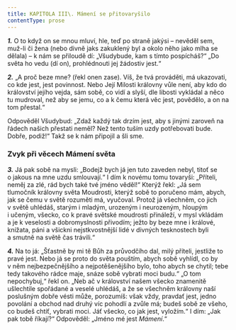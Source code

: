 ```yaml
---
title: KAPITOLA III\. Mámení se přitovaryšilo
contentType: prose
---
```


**_1._** O to když on se mnou mluví, hle, teď po straně jakýsi – nevěděl sem, muž-li či žena (nebo divně jaks zakuklený byl a okolo něho jako mlha se dělala) – k nám se přiloudě dí: „Všudybude, kam s tímto pospícháš?“ „Do světa ho vedu (dí on), prohlédnouti jej žádostiv jest.“

  

**_2._** „A proč beze mne? (řekl onen zase). Víš, že tvá prováděti, má ukazovati, co kde jest, jest povinnost. Nebo Její Milosti královny vůle není, aby kdo do království jejího vejda, sám sobě, co vidí a slyší, dle libosti vykládal a něco tu mudroval, než aby se jemu, co a k čemu která věc jest, povědělo, a on na tom přestal.“

Odpověděl Všudybud: „Zdaž každý tak drzím jest, aby s jinými zaroveň na řádech našich přestati neměl? Než tento tuším uzdy potřebovati bude. Dobře, podiž!“ Takž se k nám připojil a šli sme.

### Zvyk při věcech Mámení světa

**_3._** Já pak sobě na mysli: „Bodejž bych já jen tuto zaveden nebyl, titoť se o jakous na mne uzdu smlouvají.“ I dím k novému tomu tovaryši: „Příteli, neměj za zlé, rád bych také tvé jméno věděl!“ Kterýž řekl: „Já sem tlumočník královny světa Moudrosti, kterýž sobě to poručeno mám, abych, jak se čemu v světě rozuměti má, vyučoval. Protož já všechněm, co jich v světě uhlédáš, starým i mladým, urozeným i ne­urozeným, hloupým i učeným, všecko, co k pravé světské moudrosti přináleží, v mysl vkládám a je k veselosti a dobromyslnosti přivodím; ježto by beze mne i králové, knížata, páni a všickni nejstkvostnější lidé v divných tesknostech byli a smutně na světě čas trávili.“

  

**_4._** Na to já: „Šťastně by mi tě Bůh za průvodčího dal, milý příteli, jestliže to pravé jest. Nebo já se proto do světa pouštím, abych sobě vyhlídl, co by v něm nejbezpečnějšího a nejpotěšenějšího bylo, toho abych se chytil; tebe tedy takového rádce maje, snáze sobě vybrati moci budu.“ „O tom nepochybuj,“ řekl on. „Neb ač v království našem všecko znamenitě ušlechtile spořádané a veselé uhlédáš, a že se všechněm královny naší poslušným dobře vésti může, porozumíš: však vždy, pravdať jest, jedno povolání a obchod nad druhý víc pohodlí a zvůle má; budeš sobě ze všeho, co budeš chtíť, vybrati moci. Jáť všecko, co jak jest, vyložím.“ I dím: „Jak pak tobě říkají?“ Odpověděl: „Jméno mé jest _Mámení_.“
